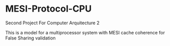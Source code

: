 # MESI-Protocol-CPU
Second Project For Computer Arquitecture 2


This is a model for a multiprocessor system with MESI cache coherence for False Sharing validation
